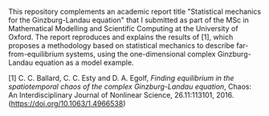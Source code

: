 This repository complements an academic report title "Statistical mechanics for the Ginzburg-Landau equation" that I submitted as part of the MSc in Mathematical Modelling and Scientific Computing at the University of Oxford. The report reproduces and explains the results of [1], which proposes a methodology based on statistical mechanics to describe far-from-equilibrium systems, using the one-dimensional complex Ginzburg-Landau equation as a model example.

[1] C. C. Ballard, C. C. Esty and D. A. Egolf, _Finding equilibrium in the spatiotemporal chaos of the complex Ginzburg-Landau equation_, Chaos: An Interdisciplinary Journal of Nonlinear Science, 26.11:113101, 2016. (https://doi.org/10.1063/1.4966538)
